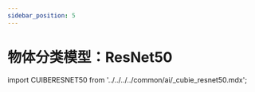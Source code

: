 ```yaml
---
sidebar_position: 5
---
```


# 物体分类模型：ResNet50

import CUIBERESNET50 from '../../../../common/ai/\_cubie_resnet50.mdx';

<CUIBERESNET50 />
